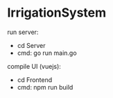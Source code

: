 # IrrigationSystem

run server:
  - cd Server
  - cmd: go run main.go
 
compile UI (vuejs):
  - cd Frontend
  - cmd: npm run build
